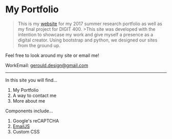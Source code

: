 # My Portfolio

>This is my [website](https://www.gerouldstudios.com) for my 2017 summer research portfolio as well as my final project for DIGIT 400. >This site was developed with the intention to showcase my work and give myself a presence as a digital creator. Using bootstrap and python, we designed our sites from the ground up. 

Feel free to look around my site or email me!

WorkEmail: gerould.design@gmail.com

---
In this site you will find...

1. My Portfolio
2. A way to contact me
3. More about me

Components include...

1. Google's reCAPTCHA
2. [EmailJS](https://www.emailjs.com/)
3. Custom CSS
